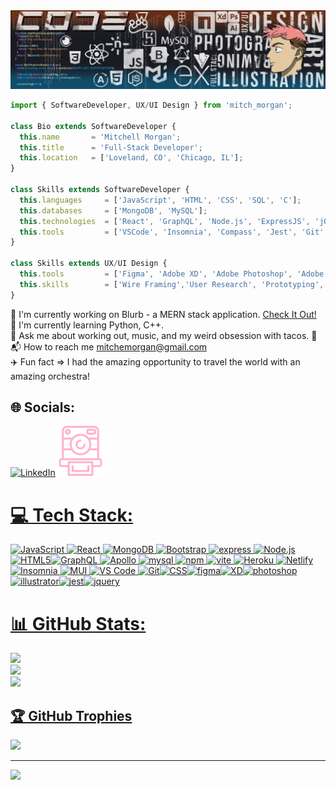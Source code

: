 <img src='./imgAsset/linkedIn_banner.png' alt="Image Banner">

```js
import { SoftwareDeveloper, UX/UI Design } from 'mitch_morgan';

class Bio extends SoftwareDeveloper {
  this.name       = 'Mitchell Morgan';
  this.title      = 'Full-Stack Developer';
  this.location   = ['Loveland, CO', 'Chicago, IL'];
}

class Skills extends SoftwareDeveloper {
  this.languages     = ['JavaScript', 'HTML', 'CSS', 'SQL', 'C'];
  this.databases     = ['MongoDB', 'MySQL'];
  this.technologies  = ['React', 'GraphQL', 'Node.js', 'ExpressJS', 'jQuery', 'Bootstrap', 'Material-UI', 'CSS3', 'HTML5'];
  this.tools         = ['VSCode', 'Insomnia', 'Compass', 'Jest', 'Git' ]
}

class Skills extends UX/UI Design {
  this.tools         = ['Figma', 'Adobe XD', 'Adobe Photoshop', 'Adobe Illustrator']
  this.skills        = ['Wire Framing','User Research', 'Prototyping', 'User Testing']
}
```

🎸 I'm currently working on Blurb - a MERN stack application. [Check It Out!](https://github.com/ljkahn/Blurb)<br>📖 I'm currently learning Python, C++.<br>🧠 Ask me about working out, music, and my weird obsession with tacos. 🌮<br>📬 How to reach me mitchemorgan@gmail.com<br>✈️ Fun fact => I had the amazing opportunity to travel the world with an amazing orchestra!

## 🌐 Socials:

<a href = "https://www.linkedin.com/in/mitchell-morgan-0952b1138/" target="_blank"><img src="https://simpleicons.now.sh/linkedin/0A66C2" alt="LinkedIn" width="40" height="40"><a href = "https://lighthearted-babka-c9dccc.netlify.app/" target="_blank"><img src="./imgAsset/poloroid.svg" alt="portfolio link">

# 💻 Tech Stack:

<img src="https://simpleicons.now.sh/javascript/F7DF1E" alt="JavaScript" width="40" height="40"> <img src="https://simpleicons.now.sh/react/FF4154" alt="React" width="40" height="40"> <img src="https://simpleicons.now.sh/mongodb/47A248" alt="MongoDB" width="40" height="40"> <img src="https://simpleicons.now.sh/bootstrap/7952b3" alt="Bootstrap" width="40" height="40"> <img src="https://simpleicons.now.sh/express/ffffff" alt="express" width="40" height="40"> <img src="https://simpleicons.now.sh/nodedotjs/339933" alt="Node.js" width="40" height="40"> <img src="https://simpleicons.now.sh/html5/E34F26" alt="HTML5" width="40" height="40"><img src="https://simpleicons.now.sh/graphql/e10098" alt="GraphQL" width="40" height="40"> <img src="https://simpleicons.now.sh/apollographql/2196f0" alt="Apollo" width="40" height="40"> <img src="https://simpleicons.now.sh/mysql/4479a1" alt="mysql" width="40" height="40"> <img src="https://simpleicons.now.sh/npm/cb3837" alt="npm" width="40" height="40"> <img src="https://simpleicons.now.sh/vite/646cff" alt="vite" width="40" height="40"> <img src="https://simpleicons.now.sh/heroku/430098" alt="Heroku" width="40" height="40"> <img src="https://simpleicons.now.sh/netlify/00C7B7" alt="Netlify" width="40" height="40"> <img src="https://simpleicons.now.sh/insomnia/4000BF" alt="Insomnia" width="40" height="40"> <img src="https://simpleicons.now.sh/mui/007fff" alt="MUI" width="40" height="40"> <img src="https://simpleicons.now.sh/visualstudiocode/0078d7" alt="VS Code" width="40" height="40"> <img src="https://simpleicons.now.sh/git/f34f29" alt="Git" width="40" height="40"><img src="https://simpleicons.now.sh/css3/1572B6" alt="CSS" width="40" height="40"><img src="https://simpleicons.now.sh/figma/F24E1E" alt="figma" width="40" height="40"><img src="https://simpleicons.now.sh/adobexd/FF61F6" alt="XD" width="40" height="40"><img src="https://simpleicons.now.sh/adobephotoshop/31A8FF" alt="photoshop" width="40" height="40"><img src="https://simpleicons.now.sh/adobeillustrator/FF9A00" alt="illustrator" width="40" height="40"><img src="https://simpleicons.now.sh/jest/C21325" alt="jest" width="40" height="40"><img src="https://simpleicons.now.sh/jquery/0769AD" alt="jquery" width="40" height="40">

# 📊 GitHub Stats:

<p align="center">

![](https://github-readme-stats.vercel.app/api?username=M1TCH3llM&theme=radical&hide_border=false&include_all_commits=false&count_private=false)<br/>
![](https://github-readme-streak-stats.herokuapp.com/?user=M1TCH3llM&theme=radical&hide_border=false)<br/>
![](https://github-readme-stats.vercel.app/api/top-langs/?username=M1TCH3llM&theme=radical&hide_border=false&include_all_commits=false&count_private=false&layout=compact)

</p>

## 🏆 GitHub Trophies

![](https://github-profile-trophy.vercel.app/?username=M1TCH3llM&theme=radical&no-frame=false&no-bg=true&margin-w=4)

---

[![](https://visitcount.itsvg.in/api?id=M1TCH3llM&icon=0&color=0)](https://visitcount.itsvg.in)

<!-- Proudly created with GPRM ( https://gprm.itsvg.in ) -->
